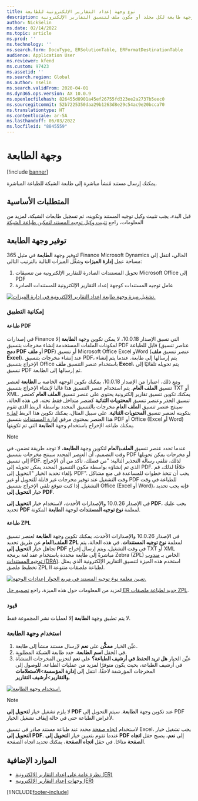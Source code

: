 ```yaml
---
title: نوع وجهة إعداد التقارير الإلكترونية للطابعة
description: توضح هذه المقالة معلومات عن كيفية تكوين وجهة طابعة لكل مجلد أو مكون ملف لتنسيق التقارير الإلكترونية (ER).
author: NickSelin
ms.date: 02/14/2022
ms.topic: article
ms.prod: ''
ms.technology: ''
ms.search.form: DocuType, ERSolutionTable, ERFormatDestinationTable
audience: Application User
ms.reviewer: kfend
ms.custom: 97423
ms.assetid: ''
ms.search.region: Global
ms.author: nselin
ms.search.validFrom: 2020-04-01
ms.dyn365.ops.version: AX 10.0.9
ms.openlocfilehash: 826455d0901a45ef26755fd323ee2a2737b5eec0
ms.sourcegitcommit: 52b7225350daa29b1263d8e29c54ac9e20bcca70
ms.translationtype: HT
ms.contentlocale: ar-SA
ms.lasthandoff: 06/03/2022
ms.locfileid: "8845559"
---
```

# <a name="printer-destination"></a><a name="PrinterDestinationType"></a>وجهة الطابعة

[!include [banner](../includes/banner.md)]

يمكنك إرسال مستند مُنشأ مباشرة إلى طابعة الشبكة للطباعة المباشرة.

## <a name="prerequisites"></a>المتطلبات الأساسية

قبل البدء، يجب تثبيت وكيل توجيه المستند وتكوينه، ثم تسجيل طابعات الشبكة. لمزيد من المعلومات، راجع [تثبيت وكيل توجيه المستند لتمكين طباعة الشبكة](./install-document-routing-agent.md)

## <a name="make-the-printer-destination-available"></a>توفير وجهة الطابعة

لتوفير وجهة **الطابعة** في مثيل 365‎ Finance Microsoft Dynamics الحالي، انتقل إلى مساحة عمل **إدارة الميزات** وشغَّل الميزات التالية بالترتيب التالي:

1. تحويل المستندات الصادرة للتقارير الإلكترونية من تنسيقات Microsoft Office إلى PDF
2. عامل توجيه المستندات كوجهة إعداد التقارير الإلكترونية للمستندات الصادرة

[![تشغيل ميزة وجهة طابعة إعداد التقارير الإلكترونية في إدارة الميزات.](./media/ER_Destinations-EnablePrinterDestinationFeature.png)](./media/ER_Destinations-EnablePrinterDestinationFeature.png)

### <a name="applicability"></a>إمكانية التطبيق

#### <a name="pdf-printing"></a>طباعة PDF

في إصدارات Finance التي تسبق الإصدار 10.0.18، لا يمكن تكوين وجهة **الطابعة** إلا لمكونات الملفات المستخدمة إنشاء مخرجات بتنسيق PDF قابل للطباعة (عناصر تنسيق **دمج PDF** أو **ملف PDF**) أو تنسيق Microsoft Office Excel وWord (عنصر تنسيق **ملف Excel**). عند إنشاء مخرجات بتنسيق PDF، يتم إرسالها إلى طابعة. عندما يتم إنشاء الإخراج بتنسيق Office باستخدام عنصر التنسيق **ملف Excel**، يتم تحويله تلقائيًا إلى تنسيق PDF ثم إرسالها إلى الطابعة.

ومع ذلك، اعتبارا من الإصدار 10.0.18، يمكنك تكوين الوجهة الخاصة بـ **الطابعة** لعنصر تنسيق **الملف العام**. يتم استخدام عنصر التنسيق هذا غالبا لإنشاء الإخراج بتنسيق TXT أو XML. يمكنك تكوين تنسيق تقارير إلكترونية يحتوي على عنصر تنسيق **الملف العام** كعنصر تنسيق الجذر وعنصر تنسيق **المحتويات الثنائية** كعنصر متداخل فقط تحته. في هذه الحالة، سينتج عنصر تنسيق **الملف العام** مخرجات بالتنسيق المحدد بواسطة الربط الذي تقوم بتكوينه لعنصر تنسيق **المحتويات الثنائية**. علي سبيل المثال، يمكنك تكوين هذا الربط [لملء](tasks/er-document-management-files-5.md#modify-the-format-to-populate-attachments-into-generating-messages-in-binary-format) هذا العنصر بمحتوى مرفق [إدارة المستندات](../../fin-ops/organization-administration/configure-document-management.md) بتنسيق PDF أو Office ‏(Excel أو Word) يمكنك طباعه الإخراج باستخدام وجهة **الطابعة** التي تم تكوينها. 

> [!NOTE]
> عندما تحدد عنصر تنسيق **الملف\\العام** لتكوين وجهة **الطابعة**، لا توجد طريقة تضمن، في وقت التصميم، أن العنصر المحدد سينتج مخرجات بتنسيق PDF أو مخرجات يمكن تحويلها إلى تنسيق PDF. لذلك، تتلقى رسالة التحذير التالية: "من فضلك، تأكد من أن الإخراج الذي تم إنشاؤه بواسطة مكون التنسيق المحدد يمكن تحويله إلى PDF. خلافًا لذلك، قم بإلغاء تحديد الخيار "التحويل إلى PDF". يجب أن تتخذ خطوات للمساعدة في منع مشاكل وقت التشغيل عند توفير مخرجات غير قابلة للتحويل أو غير PDF للطباعة في وقت التشغيل. إذا كنت تتوقع تلقي الإخراج بتنسيق Office (Excel أو Word)، فإنه يجب تحديد خيار **التحويل إلى PDF**.
>
> في الإصدار 10.0.26 والإصدارات الأحدث، لاستخدام خيار **التحويل إلى PDF**، يجب عليك تحديد **PDF** لمعلمة **نوع توجيه المستندات** لوجهة **الطابعة** المكونة.

#### <a name="zpl-printing"></a>طباعة ZPL

في الإصدار 10.0.26 والإصدارات الأحدث، يمكنك تكوين وجهة **الطابعة** لعنصر تنسيق **الملف\\العام** عن طريق تحديد **ZPL** لمعلمة **نوع توجيه المستندات**. في هذه الحالة، يتم تجاهل خيار **التحويل إلى PDF** في وقت التشغيل، ويتم إرسال إخراج TXT أو XML مباشرةً إلى طابعة محددة باستخدام عقد لغة برمجة Zebra (ZPL) الخاص بـ [مندوب توجيه المستندات (DRA)](install-document-routing-agent.md). استخدم هذه الميزة لتنسيق التقارير الإلكترونية الذي يمثل تخطيط ملصق ZPL II لطباعة ملصقات متنوعة.

[![تعيين معلمة نوع توجيه المستند في مربع الحوار إعدادات الوجهة.](./media/ER_Destinations-SetDocumentRoutingType.png)](./media/ER_Destinations-SetDocumentRoutingType.png)

لمزيد من المعلومات حول هذه الميزة، راجع [تصميم حل ER جديد لطباعة ملصقات ZPL](er-design-zpl-labels.md).

### <a name="limitations"></a>قيود

لا يتم تطبيق وجهة **الطابعة** إلا لعمليات نشر المجموعة فقط.

### <a name="use-the-printer-destination"></a>استخدام وجهة الطابعة

1. عيِّن الخيار **ممكَّن** على **نعم** لإرسال مستند منشأ إلى طابعة.
2. في الحقل **اسم الطابعة**، حدد طابعة الشبكة المطلوبة.
3. عيِّن الخيار **هل تريد الحفظ في أرشيف الطباعة؟** على **نعم** لتخزين المخرجات المنشأة في أرشيف الطباعة، بحيث يكون متوفرًا لمزيد من عمليات الطباعة. للوصول إلى المخرجات المؤرشفة لاحقًا، انتقل إلى **إدارة المؤسسة**\>**‏‫الاستعلامات والتقارير‬**\>**أرشيف التقارير**.

[![استخدام وجهة الطابعة.](./media/ER_Destinations-PrinterDestination.png)](./media/ER_Destinations-PrinterDestination.png)

> [!NOTE]
> لا يلزم تشغيل خيار **لتحويل إلى PDF‬** عند تكوين وجهة **الطابعة**. سيتم التحويل إلى PDF لأغراض الطباعة حتى في حالة إيقاف تشغيل الخيار.

لاستخدام [اتجاه صفحة](electronic-reporting-destinations.md#SelectPdfPageOrientation) محدد عند طباعة مستند صادر في تنسيق Excel، يجب تشغيل خيار **التحويل إلى PDF**. عندما تقوم بتعيين خيار **التحويل إلى PDF** إلى **نعم**، يصبح حقل **اتجاه الصفحة** متاحًا. في حقل **اتجاه الصفحة**، يمكنك تحديد اتجاه الصفحة.

## <a name="additional-resources"></a>الموارد الإضافية

- [نظرة عامة على إعداد التقارير الإلكترونية (ER)](general-electronic-reporting.md)
- [وجهات إعداد التقارير الإلكترونية (ER)‬](electronic-reporting-destinations.md)


[!INCLUDE[footer-include](../../../includes/footer-banner.md)]
